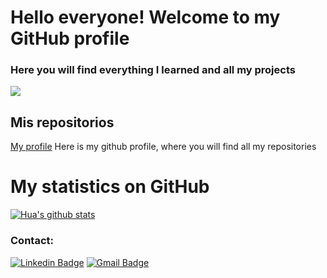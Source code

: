 # Hello everyone! Welcome to my GitHub profile

### Here you will find everything I learned and all my projects 

![](https://rmcrisispartners.org/wp-content/uploads/2018/11/im-bg-big-data-analytics-banner-high-1700x425-jpg.jpg)

## Mis repositorios

[My profile](https://github.com/Lvsyan) Here is my github profile, where you will find all my repositories

# My statistics on GitHub
[![Hua's github stats](https://github-readme-stats.vercel.app/api?username=Lvsyan&show_icons=true&theme=dark)](https://github.com/Lvsyan/github-readme-stats)

### Contact:
[![Linkedin Badge](https://img.shields.io/badge/-SergiMadrigal-blue?style=flat-square&logo=Linkedin&logoColor=white&link=https://www.linkedin.com/in/sergimadrigal/)](https://www.linkedin.com/in/sergimadrigal/)
[![Gmail Badge](https://img.shields.io/badge/-Lvsyan96@gmail.com-c14438?style=flat-square&logo=Gmail&logoColor=white&link=mailto:LVsyan96@gmail.com)](mailto:Lvsyan96@gmail.com)
